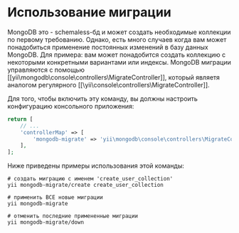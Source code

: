 Использование миграции
================

MongoDB это - schemaless-бд и может создать необходимые коллекции по первому требованию. Однако, есть много случаев когда вам может понадобиться применение постоянных изменений в базу данных MongoDB. Для примера: вам может понадобится создать коллекцию с некоторыми конкретными вариантами или индексы.
MongoDB миграции управляются с помощью [[yii\mongodb\console\controllers\MigrateController]], который являетя аналогом регулярного
[[\yii\console\controllers\MigrateController]].

Для того, чтобы включить эту команду, вы должны настроить конфигурацию консольного приложения:

```php
return [
    // ...
    'controllerMap' => [
        'mongodb-migrate' => 'yii\mongodb\console\controllers\MigrateController'
    ],
];
```

Ниже приведены примеры использования этой команды:

```
# создать миграцию с именем 'create_user_collection'
yii mongodb-migrate/create create_user_collection

# применить ВСЕ новые миграции
yii mongodb-migrate

# отменить последние примененные миграции
yii mongodb-migrate/down
```
